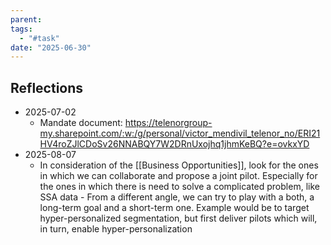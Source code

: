 ```yaml
---
parent: 
tags:
  - "#task"
date: "2025-06-30"
---
```

## Reflections
- 2025-07-02
	- Mandate document: https://telenorgroup-my.sharepoint.com/:w:/g/personal/victor_mendivil_telenor_no/ERI21HV4roZJlCDoSv26NNABQY7W2DRnUxojhq1jhmKeBQ?e=ovkxYD
- 2025-08-07
	- In consideration of the [[Business Opportunities]], look for the ones in which we can collaborate and propose a joint pilot. Especially for the ones in which there is need to solve a complicated problem, like SSA data
			- From a different angle, we can try to play with a both, a long-term goal and a short-term one. Example would be to target hyper-personalized segmentation, but first deliver pilots which will, in turn, enable hyper-personalization
